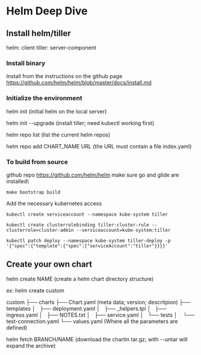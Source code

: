 # Helm Deep Dive

## Install helm/tiller

helm: client
tiller: server-component

### Install binary

Install from the instructions on the github page
https://github.com/helm/helm/blob/master/docs/install.md

### Initialize the environment

helm init (initial helm on the local server)

helm init --upgrade (install tiller; need kubectl working first)

helm repo list (list the current helm repos)

helm repo add CHART_NAME URL (the URL must contain a file index.yaml)

### To build from source

github repo <https://github.com/helm/helm>
make sure go and glide are installed\

`make bootstrap build`

Add the necessary kubernetes access

`kubectl create serviceaccount --namespace kube-system tiller`

`kubectl create clusterrolebinding tiller-cluster-rule --clusterrole=cluster-admin --serviceaccount=kube-system:tiller`

`kubectl patch deploy --namespace kube-system tiller-deploy -p '{"spec":{"template":{"spec":{"serviceAccount":"tiller"}}}}'`

## Create your own chart

helm create NAME (create a helm chart directory structure)

ex: helm create custom

  custom
  ├── charts
  ├── Chart.yaml (meta data; version; descritpion)
  ├── templates
  │   ├── deployment.yaml
  │   ├── _helpers.tpl
  │   ├── ingress.yaml
  │   ├── NOTES.txt
  │   ├── service.yaml
  │   └── tests
  │        └── test-connection.yaml
  └── values.yaml (Where all the parameters are defined)

helm fetch BRANCH/NAME (download the chartin tar.gz; with --untar will expand the archive)
